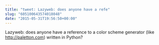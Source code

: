 ```yaml
---
title: "tweet: Lazyweb: does anyone have a refe"
slug: "605100643574018048"
date: "2015-05-31T19:56:50+00:00"
---
```

Lazyweb: does anyone have a reference to a color scheme generator (like http://paletton.com) written in Python?